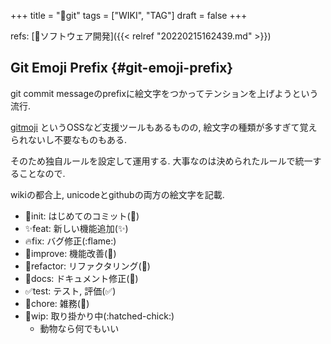 +++
title = "📝git"
tags = ["WIKI", "TAG"]
draft = false
+++

refs: [📂ソフトウェア開発]({{< relref "20220215162439.md" >}})


## Git Emoji Prefix {#git-emoji-prefix}

git commit messageのprefixに絵文字をつかってテンションを上げようという流行.

[gitmoji](https://gitmoji.dev/) というOSSなど支援ツールもあるものの,
絵文字の種類が多すぎて覚えられないし不要なものもある.

そのため独自ルールを設定して運用する.
大事なのは決められたルールで統一することなので.

wikiの都合上, unicodeとgithubの両方の絵文字を記載.

-   🎉init: はじめてのコミット(:tada:)
-   ✨feat: 新しい機能追加(:sparkles:)
-   🔥fix: バグ修正(:flame:)
-   💪improve: 機能改善(:muscle:)
-   🎨refactor: リファクタリング(:art:)
-   📝docs: ドキュメント修正(:pencil:)
-   ✅test: テスト, 評価(:white_check_mark:)
-   🔨chore: 雑務(:hammer:)
-   🐥wip: 取り掛かり中(:hatched-chick:)
    -   動物なら何でもいい
